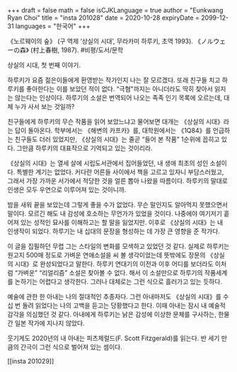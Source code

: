 +++
draft = false
math = false
isCJKLanguage = true
author = "Eunkwang Ryan Choi"
title = "insta 201028"
date = 2020-10-28
expiryDate = 2099-12-31
languages = "한국어"
+++

《노르웨이의 숲》 (구 역제 ‘상실의 시대’, 무라카미 하루키, 초역 1993). 《ノルウェーの森》 (村上春樹, 1987). #비평/도서/문학

상실의 시대, 첫 번째 이야기.

하루키가 요즘 젊은이들에게 환영받는 작가인지 나는 잘 모르겠다. 또래 친구들 치고 하루키를 좋아한다는 이를 보았던 적이 없다. “극혐"까지는 아니더라도 딱히 찾아서 읽지는 않는다는 인상이다. 하루기의 소설은 번역되어 나오는 족족 인기 목록에 오르는데, 대체 누가 사서 보는 것일까?

친구들에게 하루키의 무슨 작품을 읽어 보았느냐고 물어보면 대개는 《상실의 시대》라는 답이 돌아온다. 학부에서는 《해변의 카프카》를, 대학원에서는 《1Q84》를 언급하는 친구들도 더러 있었지만, 《상실의 시대》는 줄곧 “들어 본 작품” 1순위에 꼽히고 있다. 그만큼 하루키의 대표작으로 기억되고 있는 것이리라.

《상실의 시대》는 열세 살에 시립도서관에서 집어들었던, 내 생애 최초의 성인 소설이다. 특별한 계기는 없었다. 커다란 어른들 사이에서 책을 고르고 있자니 부담스러웠고, 그래서 가장 가까운 서가에서 적당한 것을 얼른 뽑아 나왔을 따름이다. 하루키의 말대로 인생은 모두 우연으로 이루어져 있는 것이니까.

밤을 새워 끝을 보았는데 그렇게 좋을 수가 없었다. 무슨 말인지도 알아먹지 못했으면서 말이다. 모르긴 해도 내 감성에 호소하는 무언가가 있었을 것이다. 나중에야 여기저기 흩어져 있는 성적인 묘사를 이해하고는 할 말을 잃었지만. 이후로 《상실의 시대》는 내 인생작이 되었다. 하루기는 내 십대의 문장을 형성하는 데 가장 큰 영향을 준 작가다.

이 글을 집필하던 무렵 그는 스타일의 변화를 모색하고 있었던 것 같다. 실제로 하루키는 원고지 500매 정도로 가벼운 연애소설을 씨 볼 생각이었는데 뜻밖에도 장문의 《상실의 시대》로 완성되었다고 말한다. 하루키 연대기의 이전과 이후 어디를 보더라도 이처럼 “가벼운” “리얼리즘” 소설은 찾아볼 수 없다. 해서 이 소설만으로 하루기의 작품세계를 논하기는 어렵다고 생각한다. 그러나 대체로는 그런 식으로 흘러가고 있는 듯하다.

예술에 관한 한 아내는 나의 절대적인 추종자다. 그런 아내마저도 《상실의 시대》를 수십 번 돌려 읽었다는 나의 고백을 듣고는 당황했다고 한다. 이때 아내는 잠시 내 예술적 감각을 의심했던 것 같다. 아내에게 하루키는 낡은 감성에 이상한 문체를 구사하는, 한물 간 일본 작가에 지나지 않았다.

웃기게도 2020년의 내 아내는 피츠제럴드(F. Scott Fitzgerald)를 읽는다. 반 세기 만큼의 간극이 그런 식으로 벌어져 있는 셈이다. 

[[insta 201029]]